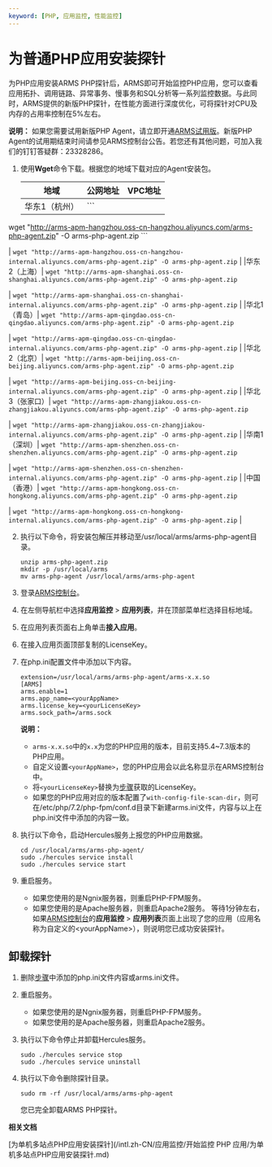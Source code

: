 ```yaml
---
keyword: [PHP, 应用监控, 性能监控]
---
```


# 为普通PHP应用安装探针

为PHP应用安装ARMS PHP探针后，ARMS即可开始监控PHP应用，您可以查看应用拓扑、调用链路、异常事务、慢事务和SQL分析等一系列监控数据。与此同时，ARMS提供的新版PHP探针，在性能方面进行深度优化，可将探针对CPU及内存的占用率控制在5%左右。

**说明：** 如果您需要试用新版PHP Agent，请立即开通[ARMS试用版](https://common-buy.aliyun.com/?&commodityCode=arms#/open)。新版PHP Agent的试用期结束时间请参见ARMS控制台公告。若您还有其他问题，可加入我们的钉钉答疑群：23328286。

1.  使用**Wget**命令下载。根据您的地域下载对应的Agent安装包。

    |地域|公网地址|VPC地址|
    |--|----|-----|
    |华东1（杭州）|    ```
wget "http://arms-apm-hangzhou.oss-cn-hangzhou.aliyuncs.com/arms-php-agent.zip" -O arms-php-agent.zip
    ```

|    ```
wget "http://arms-apm-hangzhou.oss-cn-hangzhou-internal.aliyuncs.com/arms-php-agent.zip" -O arms-php-agent.zip
    ``` |
    |华东2（上海）|    ```
wget "http://arms-apm-shanghai.oss-cn-shanghai.aliyuncs.com/arms-php-agent.zip" -O arms-php-agent.zip
    ```

|    ```
wget "http://arms-apm-shanghai.oss-cn-shanghai-internal.aliyuncs.com/arms-php-agent.zip" -O arms-php-agent.zip
    ``` |
    |华北1（青岛）|    ```
wget "http://arms-apm-qingdao.oss-cn-qingdao.aliyuncs.com/arms-php-agent.zip" -O arms-php-agent.zip
    ```

|    ```
wget "http://arms-apm-qingdao.oss-cn-qingdao-internal.aliyuncs.com/arms-php-agent.zip" -O arms-php-agent.zip
    ``` |
    |华北2（北京）|    ```
wget "http://arms-apm-beijing.oss-cn-beijing.aliyuncs.com/arms-php-agent.zip" -O arms-php-agent.zip
    ```

|    ```
wget "http://arms-apm-beijing.oss-cn-beijing-internal.aliyuncs.com/arms-php-agent.zip" -O arms-php-agent.zip
    ``` |
    |华北3（张家口）|    ```
wget "http://arms-apm-zhangjiakou.oss-cn-zhangjiakou.aliyuncs.com/arms-php-agent.zip" -O arms-php-agent.zip
    ```

|    ```
wget "http://arms-apm-zhangjiakou.oss-cn-zhangjiakou-internal.aliyuncs.com/arms-php-agent.zip" -O arms-php-agent.zip
    ``` |
    |华南1（深圳）|    ```
wget "http://arms-apm-shenzhen.oss-cn-shenzhen.aliyuncs.com/arms-php-agent.zip" -O arms-php-agent.zip
    ```

|    ```
wget "http://arms-apm-shenzhen.oss-cn-shenzhen-internal.aliyuncs.com/arms-php-agent.zip" -O arms-php-agent.zip
    ``` |
    |中国（香港）|    ```
wget "http://arms-apm-hongkong.oss-cn-hongkong.aliyuncs.com/arms-php-agent.zip" -O arms-php-agent.zip
    ```

|    ```
wget "http://arms-apm-hongkong.oss-cn-hongkong-internal.aliyuncs.com/arms-php-agent.zip" -O arms-php-agent.zip
    ``` |

2.  执行以下命令，将安装包解压并移动至/usr/local/arms/arms-php-agent目录。

    ```
    unzip arms-php-agent.zip
    mkdir -p /usr/local/arms
    mv arms-php-agent /usr/local/arms/arms-php-agent
    ```

3.  登录[ARMS控制台](https://arms-ap-southeast-1.console.aliyun.com/#/home)。

4.  在左侧导航栏中选择**应用监控** \> **应用列表**，并在顶部菜单栏选择目标地域。

5.  在应用列表页面右上角单击**接入应用**。

6.  在接入应用页面顶部复制的LicenseKey。

7.  在php.ini配置文件中添加以下内容。

    ```
    extension=/usr/local/arms/arms-php-agent/arms-x.x.so
    [ARMS]
    arms.enable=1
    arms.app_name=<yourAppName>
    arms.license_key=<yourLicenseKey>
    arms.sock_path=/arms.sock
    ```

    **说明：**

    -   `arms-x.x.so`中的`x.x`为您的PHP应用的版本，目前支持5.4~7.3版本的PHP应用。
    -   自定义设置`<yourAppName>`，您的PHP应用会以此名称显示在ARMS控制台中。
    -   将`<yourLicenseKey>`替换为[步骤](#step_uz0_rqc_n3i)获取的LicenseKey。
    -   如果您的PHP应用对应的版本配置了`with-config-file-scan-dir`，则可在/etc/php/7.2/php-fpm/conf.d目录下新建arms.ini文件，内容与以上在php.ini文件中添加的内容一致。
8.  执行以下命令，启动Hercules服务上报您的PHP应用数据。

    ```
    cd /usr/local/arms/arms-php-agent/
    sudo ./hercules service install
    sudo ./hercules service start
    ```

9.  重启服务。

    -   如果您使用的是Ngnix服务器，则重启PHP-FPM服务。
    -   如果您使用的是Apache服务器，则重启Apache2服务。
    等待1分钟左右，如果[ARMS控制台](https://arms-intl.console.aliyun.com/)的**应用监控** \> **应用列表**页面上出现了您的应用（应用名称为自定义的<yourAppName\>），则说明您已成功安装探针。


## 卸载探针

1.  删除[步骤](#step_spb_vdc_0nq)中添加的php.ini文件内容或arms.ini文件。

2.  重启服务。

    -   如果您使用的是Ngnix服务器，则重启PHP-FPM服务。
    -   如果您使用的是Apache服务器，则重启Apache2服务。
3.  执行以下命令停止并卸载Hercules服务。

    ```
    sudo ./hercules service stop
    sudo ./hercules service uninstall
    ```

4.  执行以下命令删除探针目录。

    ```
    sudo rm -rf /usr/local/arms/arms-php-agent
    ```

    您已完全卸载ARMS PHP探针。


**相关文档**  


[为单机多站点PHP应用安装探针](/intl.zh-CN/应用监控/开始监控 PHP 应用/为单机多站点PHP应用安装探针.md)

